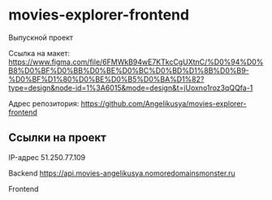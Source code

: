 # movies-explorer-frontend
Выпускной проект 

Ссылка на макет: https://www.figma.com/file/6FMWkB94wE7KTkcCgUXtnC/%D0%94%D0%B8%D0%BF%D0%BB%D0%BE%D0%BC%D0%BD%D1%8B%D0%B9-%D0%BF%D1%80%D0%BE%D0%B5%D0%BA%D1%82?type=design&node-id=1%3A6015&mode=design&t=jUoxno1roz3qQQfa-1

Адрес репозитория: https://github.com/Angelikusya/movies-explorer-frontend

## Ссылки на проект

IP-адрес 51.250.77.109

Backend https://api.movies-angelikusya.nomoredomainsmonster.ru

Frontend 